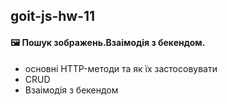 ## goit-js-hw-11

#### :framed_picture: Пошук зображень.Взаімодія з бекендом.

- основні HTTP-методи та як їх застосовувати
- CRUD
- Взаімодія з бекендом
